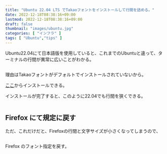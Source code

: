 ```yaml
---
title: "Ubuntu 22.04 LTS でTakaoフォントをインストールして行間を詰める。"
date: 2022-12-18T08:38:16+09:00
lastmod: 2022-12-18T08:38:16+09:00
draft: false
thumbnail: "images/ubuntu.jpg"
categories: [ "インフラ" ]
tags: [ "Ubuntu","tips" ]
---
```


Ubuntu22.04にて日本語版を使用していると、これまでのUbuntuと違って、ターミナルの行間が異常に広いことがわかる。

<div class="img-center"><img src="/images/Screenshot from 2022-12-18 08-34-03.png" alt=""></div>

理由はTakaoフォントがデフォルトでインストールされていないから。

[ここ](apt://fonts-takao)からインストールできる。

インストールが完了すると、このように22.04でも行間を狭くできる。

<div class="img-center"><img src="/images/Screenshot from 2022-12-18 08-36-53.png" alt=""></div>


## Firefox にて規定に戻す

ただ、これだけだと、Firefoxの行間と文字サイズが小さくなってしまうので、

<div class="img-center"><img src="/images/Screenshot from 2023-01-29 16-30-57.png" alt=""></div>

Firefox のフォント指定を戻す。

<div class="img-center"><img src="/images/Screenshot from 2023-01-30 10-48-23.png" alt=""></div>




